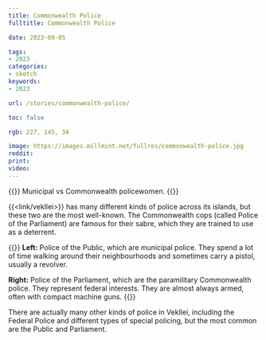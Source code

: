```yaml
---
title: Commonwealth Police
fulltitle: Commonwealth Police

date: 2023-09-05

tags:
- 2023
categories:
- sketch
keywords:
- 2023

url: /stories/commonwealth-police/

toc: false

rgb: 227, 145, 34

image: https://images.millmint.net/fullres/commonwealth-police.jpg
reddit:
print:
video:
---
```

{{<hint caption>}}
Municipal vs Commonwealth policewomen.
{{</hint>}}

{{<link/vekllei>}} has many different kinds of police across its islands, but these two are the most well-known. The Commonwealth cops (called Police of the Parliament) are famous for their sabre, which they are trained to use as a deterrent.

{{<hint panel>}}
**Left:** Police of the Public, which are municipal police. They spend a lot of time walking around their neighbourhoods and sometimes carry a pistol, usually a revolver.

**Right:** Police of the Parliament, which are the paramilitary Commonwealth police. They represent federal interests. They are almost always armed, often with compact machine guns.
{{</hint>}}

There are actually many other kinds of police in Vekllei, including the Federal Police and different types of special policing, but the most common are the Public and Parliament.